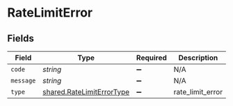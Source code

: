 # RateLimitError


## Fields

| Field                                                                  | Type                                                                   | Required                                                               | Description                                                            |
| ---------------------------------------------------------------------- | ---------------------------------------------------------------------- | ---------------------------------------------------------------------- | ---------------------------------------------------------------------- |
| `code`                                                                 | *string*                                                               | :heavy_minus_sign:                                                     | N/A                                                                    |
| `message`                                                              | *string*                                                               | :heavy_minus_sign:                                                     | N/A                                                                    |
| `type`                                                                 | [shared.RateLimitErrorType](../../models/shared/ratelimiterrortype.md) | :heavy_minus_sign:                                                     | rate_limit_error                                                       |